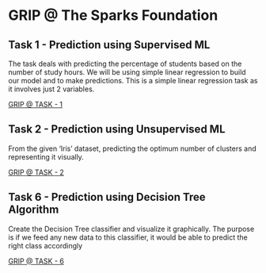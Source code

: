 # GRIP @ The Sparks Foundation

## Task 1 - Prediction using Supervised ML

The task deals with predicting the percentage of students based on the number of study hours. We will be using simple linear regression to build our model and to make predictions. This is a simple linear regression task as it involves just 2 variables.

[GRIP @ TASK - 1](https://github.com/deepthiinduri/GRIP-TheSparksFoundation/blob/main/TASK%20-%201.ipynb)


## Task 2 - Prediction using Unsupervised ML

From the given ‘Iris’ dataset, predicting the optimum number of clusters and representing it visually.

[GRIP @ TASK - 2](https://github.com/deepthiinduri/GRIP-TheSparksFoundation/blob/main/TASK%20-%202.ipynb)


## Task 6 - Prediction using Decision Tree Algorithm

Create the Decision Tree classifier and visualize it graphically.
The purpose is if we feed any new data to this classifier, it would be able to predict the right class accordingly

[GRIP @ TASK - 6](https://github.com/deepthiinduri/GRIP-TheSparksFoundation/blob/main/TASK%20-%206.ipynb)
